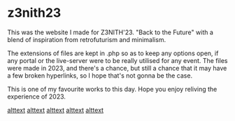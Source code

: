 # z3nith23
This was the website I made for Z3NITH'23. "Back to the Future" with a blend of inspiration from retrofuturism and minimalism.

The extensions of files are kept in .php so as to keep any options open, if any portal or the live-server were to be really utilised for any event.
The files were made in 2023, and there's a chance, but still a chance that it may have a few broken hyperlinks, so I hope that's not gonna be the case.

This is one of my favourite works to this day. Hope you enjoy reliving the experience of 2023.

[alttext](IMG/homepage0.jpeg)
[alttext](IMG/homepage1.jpeg)
[alttext](IMG/homepage2.jpeg)
[alttext](IMG/teampage.jpeg)
[alttext](IMG/videopage1.jpeg)
